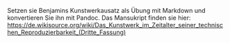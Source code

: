 Setzen sie Benjamins Kunstwerkausatz als Übung mit Markdown und konvertieren Sie ihn mit Pandoc. Das Mansukript finden sie hier: <https://de.wikisource.org/wiki/Das_Kunstwerk_im_Zeitalter_seiner_technischen_Reproduzierbarkeit_(Dritte_Fassung)>
